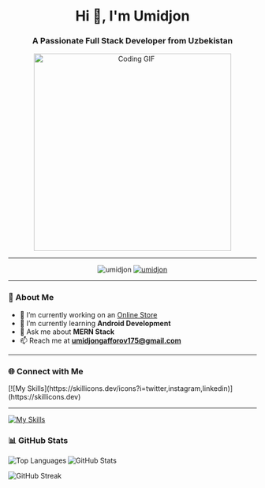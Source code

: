<h1 align="center">Hi 👋, I'm Umidjon</h1>
<h3 align="center">A Passionate Full Stack Developer from Uzbekistan</h3>

<div align="center">
  <img src="https://media4.giphy.com/media/qgQUggAC3Pfv687qPC/giphy.gif" width="400" alt="Coding GIF">
</div>

---

<p align="center">
  <img src="https://komarev.com/ghpvc/?username=umidjon&label=Profile%20views&color=0e75b6&style=flat" alt="umidjon" />
  <a href="https://twitter.com/umidjon" target="blank">
    <img src="https://img.shields.io/twitter/follow/umidjon?logo=twitter&style=for-the-badge" alt="umidjon" />
  </a>
</p>

---

### 🚀 About Me

- 🔭 I’m currently working on an [Online Store](https://frontend-new-mauve.vercel.app/)
- 🌱 I’m currently learning **Android Development**
- 💬 Ask me about **MERN Stack**
- 📫 Reach me at **umidjongafforov175@gmail.com**

---

### 🌐 Connect with Me

<p>
[![My Skills](https://skillicons.dev/icons?i=twitter,instagram,linkedin)](https://skillicons.dev)
</p>

---


[![My Skills](https://skillicons.dev/icons?i=js,html,css,nextjs,nestjs,netlify,nodejs,notion,npm,nuxtjs,py,react,redux,supabase,tailwind,mongodb,mysql,git,github,firebase,electron,docker,bootstrap,express,fastapi,figma)](https://skillicons.dev)

### 📊 GitHub Stats

<p>
  <img align="left" src="https://github-readme-stats.vercel.app/api/top-langs?username=umidjon&show_icons=true&locale=en&layout=compact" alt="Top Languages" />
</p>

<p>
  <img align="center" src="https://github-readme-stats.vercel.app/api?username=umidjon&show_icons=true&locale=en" alt="GitHub Stats" />
</p>

<p>
  <img align="center" src="https://github-readme-streak-stats.herokuapp.com/?user=umidjon" alt="GitHub Streak" />
</p>
